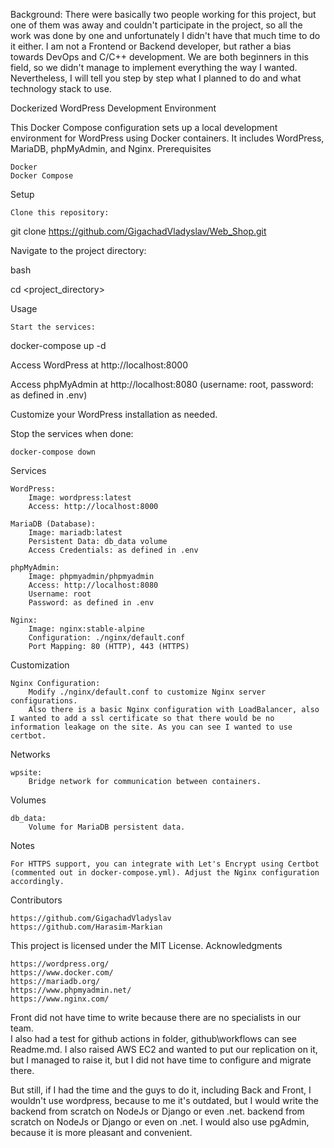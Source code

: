 Background:
There were basically two people working for this project,
but one of them was away and couldn't participate in the project, 
so all the work was done by one and unfortunately 
I didn't have that much time to do it either. 
I am not a Frontend or Backend developer, 
but rather a bias towards DevOps and C/C++ development.
We are both beginners in this field, so we didn't manage 
to implement everything the way I wanted. Nevertheless, 
I will tell you step by step what I planned to do and what technology stack to use.


Dockerized WordPress Development Environment

This Docker Compose configuration sets up a local development environment for WordPress using Docker containers. It includes WordPress, MariaDB, phpMyAdmin, and Nginx.
Prerequisites

    Docker
    Docker Compose

Setup

    Clone this repository:

git clone https://github.com/GigachadVladyslav/Web_Shop.git

Navigate to the project directory:

bash

cd <project_directory>

Usage

    Start the services:

docker-compose up -d

Access WordPress at http://localhost:8000

Access phpMyAdmin at http://localhost:8080 (username: root, password: as defined in .env)

Customize your WordPress installation as needed.

Stop the services when done:

    docker-compose down

Services

    WordPress:
        Image: wordpress:latest
        Access: http://localhost:8000

    MariaDB (Database):
        Image: mariadb:latest
        Persistent Data: db_data volume
        Access Credentials: as defined in .env

    phpMyAdmin:
        Image: phpmyadmin/phpmyadmin
        Access: http://localhost:8080
        Username: root
        Password: as defined in .env

    Nginx:
        Image: nginx:stable-alpine
        Configuration: ./nginx/default.conf
        Port Mapping: 80 (HTTP), 443 (HTTPS)

Customization

    Nginx Configuration:
        Modify ./nginx/default.conf to customize Nginx server configurations.
        Also there is a basic Nginx configuration with LoadBalancer, also I wanted to add a ssl certificate so that there would be no information leakage on the site. As you can see I wanted to use certbot.

Networks

    wpsite:
        Bridge network for communication between containers.

Volumes

    db_data:
        Volume for MariaDB persistent data.

Notes

    For HTTPS support, you can integrate with Let's Encrypt using Certbot (commented out in docker-compose.yml). Adjust the Nginx configuration accordingly.

Contributors

    https://github.com/GigachadVladyslav
    https://github.com/Harasim-Markian


This project is licensed under the MIT License.
Acknowledgments

    https://wordpress.org/
    https://www.docker.com/
    https://mariadb.org/
    https://www.phpmyadmin.net/
    https://www.nginx.com/


Front did not have time to write because there are no specialists in our team.   
I also had a test for github actions in folder, github\workflows can see Readme.md.
I also raised AWS EC2 and wanted to put our replication on it, but I managed to raise it, but I did not have time to configure and migrate there.

But still, if I had the time and the guys to do it, including Back and Front, I wouldn't use wordpress, because to me it's outdated, but I would write the backend from scratch on NodeJs or Django or even .net.
backend from scratch on NodeJs or Django or even on .net. I would also use pgAdmin, because it is more pleasant and convenient.
